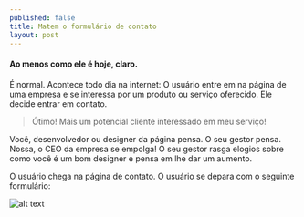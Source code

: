 ```yaml
---
published: false
title: Matem o formulário de contato
layout: post
---
```

#### Ao menos como ele é hoje, claro.

É normal. Acontece todo dia na internet: O usuário entre em na página de uma empresa e se interessa por um produto ou serviço oferecido. Ele decide entrar em contato.

> Ótimo! Mais um potencial cliente interessado em meu serviço!

Você, desenvolvedor ou designer da página pensa. O seu gestor pensa. Nossa, o CEO da empresa se empolga! O seu gestor rasga elogios sobre como você é um bom designer e pensa em lhe dar um aumento.

O usuário chega na página de contato. O usuário se depara com o seguinte formulário:

![alt text](http://puu.sh/mUHex/99e3045e02.png "O fanstasma do seu formulário")